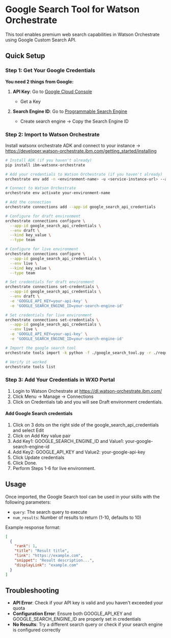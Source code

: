 # Google Search Tool for Watson Orchestrate

This tool enables premium web search capabilities in Watson Orchestrate using Google Custom Search API.

## Quick Setup

### Step 1: Get Your Google Credentials

**You need 2 things from Google:**

1. **API Key**: Go to [Google Cloud Console](https://developers.google.com/custom-search/v1/introduction)
   - Get a Key
   
2. **Search Engine ID**: Go to [Programmable Search Engine](https://programmablesearchengine.google.com)
   - Create search engine → Copy the Search Engine ID

### Step 2: Import to Watson Orchestrate

Install watsonx orchestrate ADK and connect to your instance -> https://developer.watson-orchestrate.ibm.com/getting_started/installing

```bash
# Install ADK (if you haven't already)
pip install ibm-watsonx-orchestrate

# Add your credentials to Watson Orchestrate (if you haven't already)
orchestrate env add -n <environment-name> -u <service-instance-url> --activate

# Connect to Watson Orchestrate
orchestrate env activate your-environment-name

# Add the connection
orchestrate connections add --app-id google_search_api_credentials

# Configure for draft environment
orchestrate connections configure \
  --app-id google_search_api_credentials \
  --env draft \
  --kind key_value \
  --type team

# Configure for live environment
orchestrate connections configure \
  --app-id google_search_api_credentials \
  --env live \
  --kind key_value \
  --type team

# Set credentials for draft environment
orchestrate connections set-credentials \
  --app-id google_search_api_credentials \
  --env draft \
  -e 'GOOGLE_API_KEY=your-api-key' \
  -e 'GOOGLE_SEARCH_ENGINE_ID=your-search-engine-id'

# Set credentials for live environment
orchestrate connections set-credentials \
  --app-id google_search_api_credentials \
  --env live \
  -e 'GOOGLE_API_KEY=your-api-key' \
  -e 'GOOGLE_SEARCH_ENGINE_ID=your-search-engine-id'

# Import the google search tool
orchestrate tools import -k python -f ./google_search_tool.py -r ./requirements.txt --app-id google_search_api_credentials

# Verify it worked
orchestrate tools list
```

### Step 3: Add Your Credentials in WXO Portal

1. Login to Watson Orchestrate at https://dl.watson-orchestrate.ibm.com/
2. Click Menu -> Manage -> Connections
3. Click on Credentials tab and you will see Draft environment credentials.

#### Add Google Search credentials
1. Click on 3 dots on the right side of the google_search_api_credentials and select Edit
2. Click on Add Key value pair
3. Add Key1: GOOGLE_SEARCH_ENGINE_ID and Value1: your-google-search-engine-id
4. Add Key2: GOOGLE_API_KEY and Value2: your-google-api-key
5. Click Update credentials
6. Click Done.
7. Perform Steps 1-6 for live environment.

## Usage

Once imported, the Google Search tool can be used in your skills with the following parameters:

- `query`: The search query to execute
- `num_results`: Number of results to return (1-10, defaults to 10)

Example response format:
```json
[
  {
    "rank": 1,
    "title": "Result title",
    "link": "https://example.com",
    "snippet": "Result description...",
    "displayLink": "example.com"
  }
]
```

## Troubleshooting

- **API Error**: Check if your API key is valid and you haven't exceeded your quota
- **Configuration Error**: Ensure both GOOGLE_API_KEY and GOOGLE_SEARCH_ENGINE_ID are properly set in credentials
- **No Results**: Try a different search query or check if your search engine is configured correctly